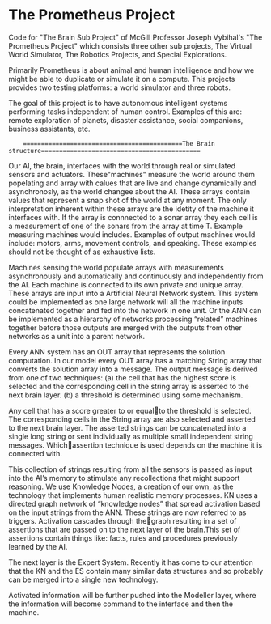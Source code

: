 # The Prometheus Project
Code for "The Brain Sub Project" of McGill Professor Joseph Vybihal's "The Prometheus Project" which consists three other sub projects, The Virtual World Simulator, The Robotics Projects, and Special Explorations. 

Primarily Prometheus is about animal and human intelligence and how we might be able to duplicate or simulate it on a compute. This projects provides two testing platforms: a world simulator and three robots.

The goal of this project is to have autonomous intelligent systems performing tasks independent of human control. Examples of this are: remote exploration of planets, disaster assistance, social companions, business assistants, etc. 

        ============================================The Brain structure============================================
  Our AI, the brain, interfaces with the world through real or simulated sensors and actuators. These"machines" measure the world around them popelating and array with calues that are live and change dynamically and asynchronosly, as the world changee about the AI. These arrays contain values that represent a snap shot of the world at any moment. The only interpretation inherent within these arrays are the idetity of the machine it interfaces with. If the array is connnected to a sonar array they each cell is a measurement of one of the sonars from the array at time T. Example measuring machines would includes. Examples of output machines would include: motors, arms, movement controls, and speaking. These examples should not be thought of as exhaustive lists.
  
  Machines sensing the world populate arrays with measurements asynchronously and automatically and continuously and independently from the AI. Each machine is connected to its own private and unique array. These arrays are input into a Artificial Neural Network system.  This system could be implemented as one large network will all the machine inputs concatenated together and fed into the network in one unit.  Or the ANN can be implemented as a hierarchy of networks processing “related” machines together before those outputs are merged with the outputs from other networks as a unit into a parent network.
  
  Every ANN system has an OUT array that represents the solution computation. In our model every OUT array has a matching String array that converts the solution array into a message. The output message is derived from one of two techniques: 
      (a) the cell that has the highest score is selected and the corresponding cell in the string array is asserted to the             next brain layer. 
      (b) a threshold is determined using some mechanism.  

  Any cell that has a score greater to or equalto the threshold is selected. The corresponding cells in the String array are also selected and asserted to the next brain layer. The asserted strings can be concatenated into a single long string or sent individually as multiple small independent string messages.  Whichassertion technique is used depends on the machine it is connected with.
  
  This collection of strings resulting from all the sensors is passed as input into the AI’s memory to stimulate any recollections that might support reasoning. We use Knowledge Nodes, a creation of our own, as the technology that implements human realistic memory processes. KN uses a directed graph network of “knowledge nodes” that spread activation based on the input strings from the ANN. These strings are now referred to as triggers. Activation cascades through thegraph resulting in a set of assertions that are passed on to the next layer of the brain.This set of assertions contain things like: facts, rules and procedures previously learned by the AI.
  
  The next layer is the Expert System. Recently it has come to our attention that the KN and the ES contain many similar data structures and so probably can be merged into a single new technology. 
  
  Activated information will be further pushed into the Modeller layer, where the information will become command to the interface and then the machine. 




